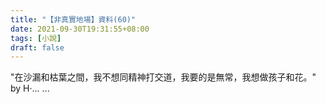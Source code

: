 ```yaml
---
title: "【非真實地場】資料(60)"
date: 2021-09-30T19:31:55+08:00
tags: [小說]
draft: false
---
```


"在沙漏和枯葉之間，我不想同精神打交道，我要的是無常，我想做孩子和花。"  by H·... ...  